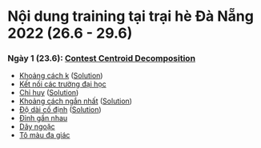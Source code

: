 # Nội dung training tại trại hè Đà Nẵng 2022 (26.6 - 29.6)

### Ngày 1 (23.6): [Contest Centroid Decomposition](https://lqdoj.edu.vn/contest/b1d1)
- [Khoảng cách k](https://lqdoj.edu.vn/problem/distancek)    ([Solution](https://ideone.com/16hU7n))
- [Kết nối các trường đại học](https://lqdoj.edu.vn/problem/conuni)
- [Chỉ huy](https://lqdoj.edu.vn/problem/commander)    ([Solution](https://ideone.com/nH0pnO))
- [Khoảng cách ngắn nhất](https://lqdoj.edu.vn/problem/mindistance)    ([Solution](https://ideone.com/KLAd8J))
- [Độ dài cố định](https://lqdoj.edu.vn/problem/fixedlength)    ([Solution](https://ideone.com/4j74lL))
- [Đỉnh gần nhau](https://lqdoj.edu.vn/problem/closevertices)
- [Dãy ngoặc](https://lqdoj.edu.vn/problem/correctbrackets)
- [Tô màu đa giác](https://lqdoj.edu.vn/problem/polygoncoloring)
